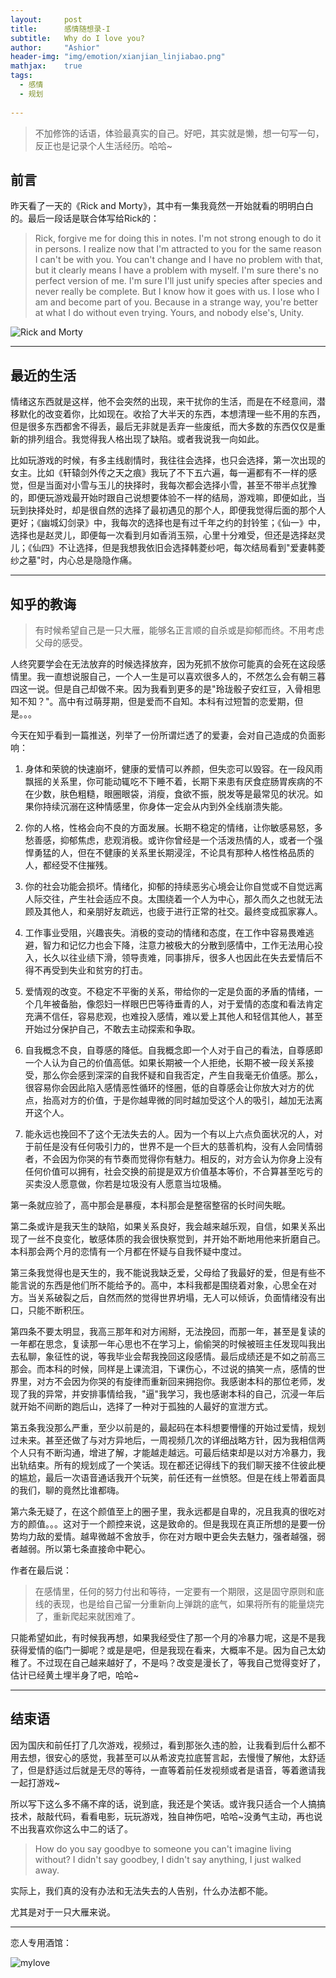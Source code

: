 ```yaml
---
layout:     post
title:      感情随想录-I
subtitle:   Why do I love you?
author:     "Ashior"
header-img: "img/emotion/xianjian_linjiabao.png"
mathjax:    true
tags:
  - 感情
  - 规划
  
---
```


> 不加修饰的话语，体验最真实的自己。好吧，其实就是懒，想一句写一句，反正也是记录个人生活经历。哈哈~

## 前言

昨天看了一天的《Rick and Morty》，其中有一集我竟然一开始就看的明明白白的。最后一段话是联合体写给Rick的：

> Rick, forgive me for doing this in notes. I'm not strong enough to do it in persons. I realize now that I'm attracted to you for the same reason I can't be with you. You can't change and I have no problem with that, but it clearly means I have a problem with myself. I'm sure there's no perfect version of me. I'm sure I'll just unify species after species and never really be complete. But I know how it goes with us. I lose who I am and become part of you. Because in a strange way, you're better at what I do without even trying. Yours, and nobody else's, Unity.

![Rick and Morty](https://pic1.zhimg.com/80/v2-cbc81fd4cad0b091ed7ce46ed173211c_hd.jpg)

----

## 最近的生活

情绪这东西就是这样，他不会突然的出现，来干扰你的生活，而是在不经意间，潜移默化的改变着你，比如现在。收拾了大半天的东西，本想清理一些不用的东西，但是很多东西都舍不得丢，最后无非就是丢弃一些废纸，而大多数的东西仅仅是重新的排列组合。我觉得我人格出现了缺陷。或者我说我一向如此。

比如玩游戏的时候，有多主线剧情时，我往往会选择，也只会选择，第一次出现的女主。比如《轩辕剑外传之天之痕》我玩了不下五六遍，每一遍都有不一样的感觉，但是当面对小雪与玉儿的抉择时，我每次都会选择小雪，甚至不带半点犹豫的，即便玩游戏最开始时跟自己说想要体验不一样的结局，游戏嘛，即便如此，当玩到抉择处时，却是很自然的选择了最初遇见的那个人，即便我觉得后面的那个人更好；《幽城幻剑录》中，我每次的选择也是有过千年之约的封铃笙；《仙一》中，选择也是赵灵儿，即便每一次看到月如香消玉殒，心里十分难受，但还是选择赵灵儿；《仙四》不让选择，但是我想我依旧会选择韩菱纱吧，每次结局看到"爱妻韩菱纱之墓"时，内心总是隐隐作痛。

----

## 知乎的教诲

> 有时候希望自己是一只大雁，能够名正言顺的自杀或是抑郁而终。不用考虑父母的感受。

人终究要学会在无法放弃的时候选择放弃，因为死抓不放你可能真的会死在这段感情里。我一直想说服自己，一个人一生是可以喜欢很多人的，不然怎么会有朝三暮四这一说。但是自己却做不来。因为我看到更多的是"玲珑骰子安红豆，入骨相思知不知？"。高中有过萌芽期，但是爱而不自知。本科有过短暂的恋爱期，但是。。。

今天在知乎看到一篇推送，列举了一份所谓烂透了的爱妻，会对自己造成的负面影响：

1. 身体和荣貌的快速崩坏，健康的爱情可以养颜，但失恋可以毁容。在一段风雨飘摇的关系里，你可能动辄吃不下睡不着，长期下来患有厌食症肠胃疾病的不在少数，肤色粗糙，眼圈眼袋，消瘦，食欲不振，脱发等是最常见的状况。如果你持续沉溺在这种情感里，你身体一定会从内到外全线崩溃失能。

2. 你的人格，性格会向不良的方面发展。长期不稳定的情绪，让你敏感易怒，多愁善感，抑郁焦虑，悲观消极。或许你曾经是一个活泼热情的人，或者一个强悍勇猛的人，但在不健康的关系里长期浸淫，不论具有那种人格性格品质的人，都经受不住摧残。

3. 你的社会功能会损坏。情绪化，抑郁的持续恶劣心境会让你自觉或不自觉远离人际交往，产生社会适应不良。太围绕着一个人为中心，那久而久之也就无法顾及其他人，和亲朋好友疏远，也疲于进行正常的社交。最终变成孤家寡人。

4. 工作事业受阻，兴趣丧失。消极的变动的情绪和态度，在工作中容易畏难逃避，智力和记忆力也会下降，注意力被极大的分散到感情中，工作无法用心投入，长久以往业绩下滑，领导责难，同事排斥，很多人也因此在失去爱情后不得不再受到失业和贫穷的打击。

5. 爱情观的改变。不稳定不平衡的关系，带给你的一定是负面的矛盾的情绪，一个几年被备胎，像怨妇一样眼巴巴等待垂青的人，对于爱情的态度和看法肯定充满不信任，容易悲观，也难投入感情，难以爱上其他人和轻信其他人，甚至开始过分保护自己，不敢去主动探索和争取。


6. 自我概念不良，自尊感的降低。自我概念即一个人对于自己的看法，自尊感即一个人认为自己的价值高低。如果长期被一个人拒绝，长期不被一段关系接受，那么你会感到深深的自我怀疑和自我否定，产生自我毫无价值感。那么，很容易你会因此陷入感情恶性循环的怪圈，低的自尊感会让你放大对方的优点，抬高对方的价值，于是你越卑微的同时越加受这个人的吸引，越加无法离开这个人。

7. 能永远也挽回不了这个无法失去的人。因为一个有以上六点负面状况的人，对于前任是没有任何吸引力的，世界不是一个巨大的慈善机构，没有人会同情弱者，不会因为你哭的有节奏而觉得你有魅力。相反的，对方会认为你身上没有任何价值可以拥有，社会交换的前提是双方价值基本等价，不合算甚至吃亏的买卖没人愿意做，你若是垃圾没有人愿意当垃圾桶。

第一条就应验了，高中那会是暴瘦，本科那会是整宿整宿的长时间失眠。

第二条或许是我天生的缺陷，如果关系良好，我会越来越乐观，自信，如果关系出现了一丝不良变化，敏感体质的我会很快察觉到，并开始不断地用他来折磨自己。本科那会两个月的恋情有一个月都在怀疑与自我怀疑中度过。

第三条我觉得也是天生的，我不能说我缺乏爱，父母给了我最好的爱，但是有些不能言说的东西是他们所不能给予的。高中，本科我都是围绕着对象，心思全在对方。当关系破裂之后，自然而然的觉得世界坍塌，无人可以倾诉，负面情绪没有出口，只能不断积压。

第四条不要太明显，我高三那年和对方闹掰，无法挽回，而那一年，甚至是复读的一年都在思念，复读那一年心思也不在学习上，偷偷哭的时候被班主任发现叫我出去私聊，象征性的说，等我毕业会帮我挽回这段感情。最后成绩还是不如之前高三那会。而本科的时候，同样是上课流泪，下课伤心，不过说的搞笑一点，感情的世界里，对方不会因为你哭的有旋律而重新回来拥抱你。我感谢本科的那位老师，发现了我的异常，并安排事情给我，"逼"我学习，我也感谢本科的自己，沉浸一年后就开始不间断的跑后山，选择了一种对于孤独的人最好的宣泄方式。

第五条我没那么严重，至少以前是的，最起码在本科想要懵懂的开始过爱情，规划过未来。甚至还做了与对方异地后，一周视频几次的详细战略方针，因为我相信两个人只有不断沟通，增进了解，才能越走越远。可最后结束却是以对方冷暴力，我出轨结束。所有的规划成了一个笑话。现在都还记得线下的我们聊天接不住彼此梗的尴尬，最后一次语音通话我开个玩笑，前任还有一丝愤怒。但是在线上带着面具的我们，聊的竟然比谁都嗨。

第六条无疑了，在这个颜值至上的圈子里，我永远都是自卑的，况且我真的很吃对方的颜值。。。这对于一个颜控来说，这是致命的。但是我现在真正所想的是要一份势均力敌的爱情。越卑微越不舍放手，你在对方眼中更会失去魅力，强者越强，弱者越弱。所以第七条直接命中靶心。

作者在最后说：
> 在感情里，任何的努力付出和等待，一定要有一个期限，这是固守原则和底线的表现，也是给自己留一分重新向上弹跳的底气，如果将所有的能量烧完了，重新爬起来就困难了。

只能希望如此，有时候我再想，如果我经受住了那一个月的冷暴力呢，这是不是我获得爱情的临门一脚呢？或是是吧，但是我现在看来，大概率不是。因为自己太幼稚了。不过现在自己越来越好了，不是吗？改变是漫长了，等我自己觉得变好了，估计已经黄土埋半身了吧，哈哈~

----

## 结束语

因为国庆和前任打了几次游戏，视频过，看到那张久违的脸，让我看到后什么都不用去想，很安心的感觉，我甚至可以从希波克拉底誓言起，去慢慢了解他，太舒适了，但是舒适过后就是无尽的等待，一直等着前任发视频或者是语音，等着邀请我一起打游戏~

所以写下这么多不痛不痒的话，说到底，我还是个笑话。或许我只适合一个人搞搞技术，敲敲代码，看看电影，玩玩游戏，独自神伤吧，哈哈~没勇气主动，再也说不出我喜欢你这么中二的话了。

> How do you say goodbye to someone you can't imagine living without? I didn't say goodbey, I didn't say anything, I just walked away.

实际上，我们真的没有办法和无法失去的人告别，什么办法都不能。

尤其是对于一只大雁来说。

----

恋人专用酒馆：

![mylove](/img/wholoveme.jpg)

